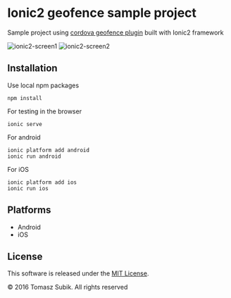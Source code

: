 # Ionic2 geofence sample project

Sample project using [cordova geofence plugin](https://github.com/cowbell/cordova-plugin-geofence) built with Ionic2 framework

![ionic2-screen1](https://cloud.githubusercontent.com/assets/1286444/12963536/850cde00-d04b-11e5-9805-149e8f22fbba.jpg)
![ionic2-screen2](https://cloud.githubusercontent.com/assets/1286444/12963615/f30f3164-d04b-11e5-8db6-82027282a2a0.jpg)

## Installation

Use local npm packages

```
npm install
```

For testing in the browser

```
ionic serve
```

For android

```
ionic platform add android
ionic run android
```

For iOS

```
ionic platform add ios
ionic run ios
```

## Platforms

- Android
- iOS

## License

This software is released under the [MIT License](https://raw.githubusercontent.com/tsubik/ionic2-geofence/master/LICENSE).

© 2016 Tomasz Subik. All rights reserved
